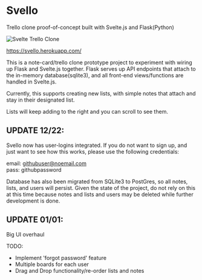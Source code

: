 # Svello
Trello clone proof-of-concept built with Svelte.js and Flask(Python)

![Svelte Trello Clone](https://i.postimg.cc/DwLF5RP8/Screenshot-2020-01-01-at-1-45-00-PM.png)

https://svello.herokuapp.com/

This is a note-card/trello clone prototype project to experiment with wiring up Flask and Svelte.js together. Flask serves up API endpoints that attach to the in-memory database(sqlite3), and all front-end views/functions are handled in Svelte.js.

Currently, this supports creating new lists, with simple notes that attach and stay in their designated list. 

Lists will keep adding to the right and you can scroll to see them. 

## UPDATE 12/22:
Svello now has user-logins integrated. If you do not want to sign up, and just want to see how this works, please use the following credentials:

email: githubuser@noemail.com  
pass: githubpassword  

Database has also been migrated from SQLite3 to PostGres, so all notes, lists, and users will persist. Given the state of the project, do not rely on this at this time because notes and lists and users may be deleted while further development is done. 

## UPDATE 01/01:
Big UI overhaul

TODO:
- Implement 'forgot password' feature
- Multiple boards for each user
- Drag and Drop functionality/re-order lists and notes
